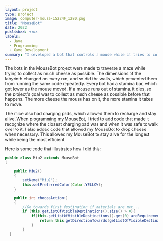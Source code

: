 ```yaml
---
layout: project
type: project
image: computer-mouse-152249_1280.png
title: "MouseBot"
date: 2022
published: true
labels:
  - Java
  - Programming
  - Game Development
summary: "I developed a bot that controls a mouse while it tries to collect as much cheese as it can before running out of stamina."
---
```


The bots in the MouseBot project were made to traverse a maze while trying to collect as much cheese as possible. The dimensions of the labyrinth changed on every run, and so did the walls, which prevented them from running the same code repeatedly. Every bot had a stamina bar, which got lower as the mouse moved. If a mouse runs out of stamina, it dies, so the project's goal was to collect as much cheese as possible before that happens. The more cheese the mouse has on it, the more stamina it takes to move.

The mice also had charging pads, which allowed them to recharge and stay alive. When programming my MouseBot, I tried to add code that made it recognize where the closest charging pad was and when it was safe to walk over to it. I also added code that allowed my MouseBot to drop cheese when necessary. This allowed my MouseBot to stay alive for the longest while being the most efficient.

Here is some code that illustrates how I did this:

```java
public class Miu2 extends MouseBot
{

    public Miu2()
    {
        setName("Miu2");
        this.setPreferredColor(Color.YELLOW);
    }

    public int chooseAction()
    {
        //Go towards first destination if materials are met...
        if (this.getListOfVisibleDestinations().size() > 0){
            if(this.getListOfVisibleDestinations().get(0).areRequirementsMet(this.getMyMaterialList())){
                return this.getDirectionTowards(getListOfVisibleDestinations().get(0));
            }
        }
  }
```
